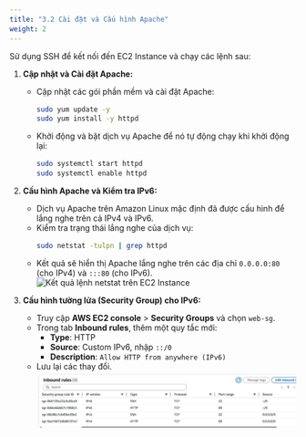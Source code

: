 ```yaml
---
title: "3.2 Cài đặt và Cấu hình Apache"
weight: 2
---
```


Sử dụng SSH để kết nối đến EC2 Instance và chạy các lệnh sau:

1.  **Cập nhật và Cài đặt Apache:**
    * Cập nhật các gói phần mềm và cài đặt Apache:
        ```bash
        sudo yum update -y
        sudo yum install -y httpd
        ```
    * Khởi động và bật dịch vụ Apache để nó tự động chạy khi khởi động lại:
        ```bash
        sudo systemctl start httpd
        sudo systemctl enable httpd
        ```

2.  **Cấu hình Apache và Kiểm tra IPv6:**
    * Dịch vụ Apache trên Amazon Linux mặc định đã được cấu hình để lắng nghe trên cả IPv4 và IPv6.
    * Kiểm tra trạng thái lắng nghe của dịch vụ:
        ```bash
        sudo netstat -tulpn | grep httpd
        ```
    * Kết quả sẽ hiển thị Apache lắng nghe trên các địa chỉ `0.0.0.0:80` (cho IPv4) và `:::80` (cho IPv6).
    ![Kết quả lệnh netstat trên EC2 Instance](/images/gen-h-apache.jpg)

3.  **Cấu hình tường lửa (Security Group) cho IPv6:**
    * Truy cập **AWS EC2 console** > **Security Groups** và chọn `web-sg`.
    * Trong tab **Inbound rules**, thêm một quy tắc mới:
        * **Type**: HTTP
        * **Source**: Custom IPv6, nhập `::/0`
        * **Description**: `Allow HTTP from anywhere (IPv6)`
    * Lưu lại các thay đổi.
    ![Quy Tắc](../images/gen-n-quytac.jpg)
